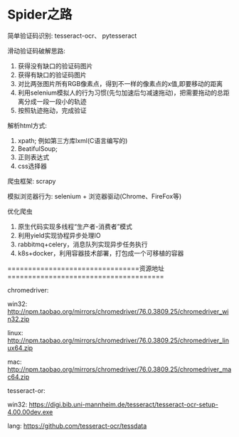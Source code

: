 # Spider之路

简单验证码识别: tesseract-ocr、 pytesseract

滑动验证码破解思路:
  1. 获得没有缺口的验证码图片
  2. 获得有缺口的验证码图片
  3. 对比两张图片所有RGB像素点，得到不一样的像素点的x值,即要移动的距离
  4. 利用selenium模拟人的行为习惯(先匀加速后匀减速拖动)，把需要拖动的总距离分成一段一段小的轨迹
  5. 按照轨迹拖动，完成验证
  
解析html方式:
  1. xpath; 例如第三方库lxml(C语言编写的)
  2. BeatifulSoup;
  3. 正则表达式
  4. css选择器

爬虫框架: scrapy

模拟浏览器行为:
  selenium + 浏览器驱动(Chrome、FireFox等)
  
优化爬虫
  1. 原生代码实现多线程“生产者-消费者”模式
  2. 利用yield实现协程异步处理IO
  3. rabbitmq+celery，消息队列实现异步任务执行
  4. k8s+docker，利用容器技术部署，打包成一个可移植的容器


================================资源地址======================================
                         
chromedriver:

  win32:  http://npm.taobao.org/mirrors/chromedriver/76.0.3809.25/chromedriver_win32.zip
  
  linux:  http://npm.taobao.org/mirrors/chromedriver/76.0.3809.25/chromedriver_linux64.zip
  
  mac:    http://npm.taobao.org/mirrors/chromedriver/76.0.3809.25/chromedriver_mac64.zip

tesseract-or:

  win32:  https://digi.bib.uni-mannheim.de/tesseract/tesseract-ocr-setup-4.00.00dev.exe
  
  lang:   https://github.com/tesseract-ocr/tessdata
